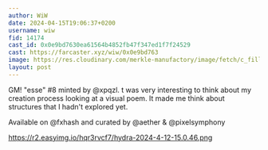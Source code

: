 ```yaml
---
author: WiW
date: 2024-04-15T19:06:37+0200
username: wiw
fid: 14174
cast_id: 0x0e9bd7630ea61564b4852fb47f347ed1f7f24529
cast: https://farcaster.xyz/wiw/0x0e9bd763
image: https://res.cloudinary.com/merkle-manufactory/image/fetch/c_fill,f_png/https%3A%2F%2Fr2.easyimg.io%2Fhqr3rvcf7%2Fhydra-2024-4-12-15.0.46.png
layout: post
---
```


GM! "esse" #8 minted by @xpqzl. t was very interesting to think about my creation process looking at a visual poem. It made me think about structures that I hadn't explored yet.

Available on @fxhash and curated by @aether & @pixelsymphony

https://r2.easyimg.io/hqr3rvcf7/hydra-2024-4-12-15.0.46.png

<img src='https://res.cloudinary.com/merkle-manufactory/image/fetch/c_fill,f_png/https%3A%2F%2Fr2.easyimg.io%2Fhqr3rvcf7%2Fhydra-2024-4-12-15.0.46.png' alt='' referrerpolicy='no-referrer'/>
